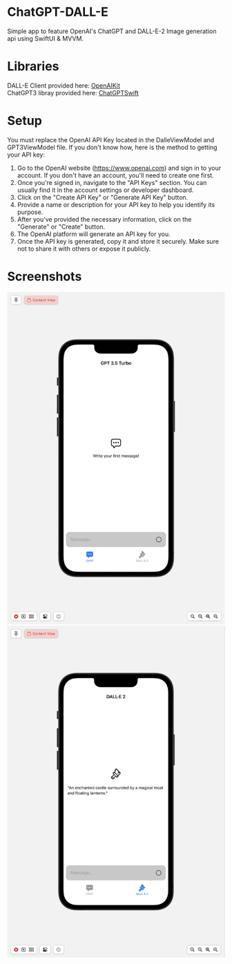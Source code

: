 # ChatGPT-DALL-E
Simple app to feature OpenAI's ChatGPT and DALL-E-2 Image generation api using SwiftUI & MVVM.

# Libraries
DALL-E Client provided here: [OpenAIKit](https://github.com/MarcoDotIO/OpenAIKit)<br>
ChatGPT3 libray provided here: [ChatGPTSwift](https://github.com/alfianlosari/ChatGPTSwift)

# Setup
You must replace the OpenAI API Key located in the DalleViewModel and GPT3ViewModel file.
If you don't know how, here is the method to getting your API key:
  1. Go to the OpenAI website (https://www.openai.com) and sign in to your account. If you don't have an account, you'll need to create one first.
  2. Once you're signed in, navigate to the "API Keys" section. You can usually find it in the account settings or developer dashboard.
  3. Click on the "Create API Key" or "Generate API Key" button.
  4. Provide a name or description for your API key to help you identify its purpose.
  5. After you've provided the necessary information, click on the "Generate" or "Create" button.
  6. The OpenAI platform will generate an API key for you.
  7. Once the API key is generated, copy it and store it securely. Make sure not to share it with others or expose it publicly.

# Screenshots
![CHAT TAB](GPT.png)
![CHAT TAB](DALL-E.png)
